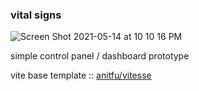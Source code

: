 ### vital signs
![Screen Shot 2021-05-14 at 10 10 16 PM](https://user-images.githubusercontent.com/202134/118256130-414b9800-b501-11eb-909b-fa9baf125beb.png)


simple control panel / dashboard prototype



vite base template ::  [anitfu/vitesse](https://github.com/antfu/vitesse)
